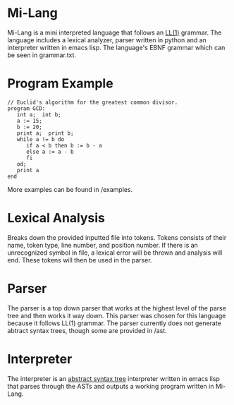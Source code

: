 # Mi-Lang
Mi-Lang is a mini interpreted language that follows an [LL(1)](https://www.csd.uwo.ca/~mmorenom/CS447/Lectures/Syntax.html/node14.html) grammar. The language includes a lexical analyzer, parser written in python and an interpreter written in emacs lisp. 
The language's EBNF grammar which can be seen in grammar.txt.



# Program Example 
```
// Euclid's algorithm for the greatest common divisor.
program GCD:
   int a;  int b;
   a := 15;
   b := 20;
   print a;  print b;
   while a != b do
      if a < b then b := b - a
      else a := a - b
      fi
   od;
   print a
end
```
More examples can be found in /examples.

# Lexical Analysis
Breaks down the provided inputted file into tokens. Tokens consists of their name, token type, line number, and position number. If there is an unrecognized symbol in file, a lexical error will be thrown and analysis will end. These tokens will then be used in the parser.

# Parser
The parser is a top down parser that works at the highest level of the parse tree and then works it way down. This parser was chosen for this language because it follows LL(1) grammar. The parser currently does not generate abtract syntax trees, though some are provided in /ast.

# Interpreter
The interpreter is an [abstract syntax tree](https://en.wikipedia.org/wiki/Abstract_syntax_tree) interpreter written in emacs lisp that parses through the ASTs and outputs a working program written in Mi-Lang.

